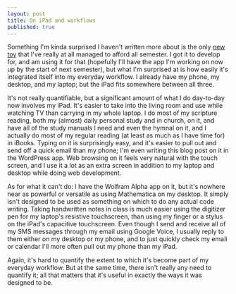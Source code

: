 ```yaml
---
layout: post
title: On iPad and workflows
published: true
---
```


Something I'm kinda surprised I haven't written more about is the
only [new toy][] that I've really at all managed to afford all semester.
I got it to develop for, and am using it for that (hopefully I'll have
the app I'm working on now up by the start of next semester), but what
I'm surprised at is how easily it's integrated itself into my everyday
workflow. I already have my phone, my desktop, and my laptop; but the
iPad fits somewhere between all three.

It's not really quantifiable, but a significant amount of what I do
day-to-day now involves my iPad. It's easier to take into the living
room and use while watching TV than carrying in my whole laptop. I do
most of my scripture reading, both my (almost) daily personal study and
in church, on it, and have all of the study manuals I need and even the
hymnal on it, and I actually do most of my regular reading (at least as
much as I have time for) in iBooks. Typing on it is surprisingly easy,
and it's easier to pull out and send off a quick email than my phone;
I'm even writing this blog post on it in the WordPress app. Web browsing
on it feels very natural with the touch screen, and I use it a lot as an
extra screen in addition to my laptop and desktop while doing web
development.

<!-- more -->

As for what it can't do: I have the Wolfram Alpha app on it, but it's
nowhere near as powerful or versatile as using Mathematica on my
desktop. It simply isn't designed to be used as something on which to do
any actual code writing. Taking handwritten notes in class is much
easier using the digitizer pen for my laptop's resistive touchscreen,
than using my finger or a stylus on the iPad's capacitive touchscreen.
Even though I send and receive all of my SMS messages through my email
using Google Voice, I usually reply to them either on my desktop or my
phone, and to just quickly check my email or calendar I'll more often
pull out my phone than my iPad.

Again, it's hard to quantify the extent to which it's become part of my
everyday workflow. But at the same time, there isn't really any need to
quantify it; all that matters that it's useful in exactly the ways it
was designed to be.

[new toy]: http://www.apple.com/ipad
